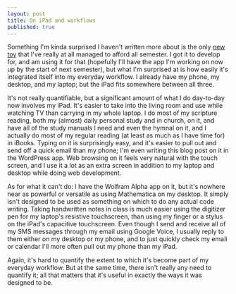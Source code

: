 ```yaml
---
layout: post
title: On iPad and workflows
published: true
---
```


Something I'm kinda surprised I haven't written more about is the
only [new toy][] that I've really at all managed to afford all semester.
I got it to develop for, and am using it for that (hopefully I'll have
the app I'm working on now up by the start of next semester), but what
I'm surprised at is how easily it's integrated itself into my everyday
workflow. I already have my phone, my desktop, and my laptop; but the
iPad fits somewhere between all three.

It's not really quantifiable, but a significant amount of what I do
day-to-day now involves my iPad. It's easier to take into the living
room and use while watching TV than carrying in my whole laptop. I do
most of my scripture reading, both my (almost) daily personal study and
in church, on it, and have all of the study manuals I need and even the
hymnal on it, and I actually do most of my regular reading (at least as
much as I have time for) in iBooks. Typing on it is surprisingly easy,
and it's easier to pull out and send off a quick email than my phone;
I'm even writing this blog post on it in the WordPress app. Web browsing
on it feels very natural with the touch screen, and I use it a lot as an
extra screen in addition to my laptop and desktop while doing web
development.

<!-- more -->

As for what it can't do: I have the Wolfram Alpha app on it, but it's
nowhere near as powerful or versatile as using Mathematica on my
desktop. It simply isn't designed to be used as something on which to do
any actual code writing. Taking handwritten notes in class is much
easier using the digitizer pen for my laptop's resistive touchscreen,
than using my finger or a stylus on the iPad's capacitive touchscreen.
Even though I send and receive all of my SMS messages through my email
using Google Voice, I usually reply to them either on my desktop or my
phone, and to just quickly check my email or calendar I'll more often
pull out my phone than my iPad.

Again, it's hard to quantify the extent to which it's become part of my
everyday workflow. But at the same time, there isn't really any need to
quantify it; all that matters that it's useful in exactly the ways it
was designed to be.

[new toy]: http://www.apple.com/ipad
